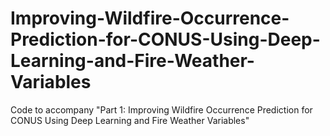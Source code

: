# Improving-Wildfire-Occurrence-Prediction-for-CONUS-Using-Deep-Learning-and-Fire-Weather-Variables
Code to accompany "Part 1: Improving Wildfire Occurrence Prediction for CONUS Using Deep Learning and Fire Weather Variables"
